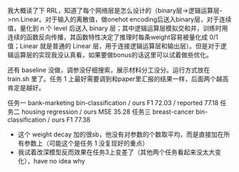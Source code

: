 我大概读了下 RRL，知道了每个网络层是怎么设计的（binary层->逻辑运算层->nn.Linear。对于输入的离散值，做onehot encoding后送入binary层，对于连续值，量化到 n 个 level 后送入 binary 层；其中逻辑运算层模拟交和并，训练时用连续的函数反向传播，其函数特性决定了推理时每条weight容易被量化成 0/1 值；Linear 就是普通的 Linear 层，用于连接逻辑运算层和输出层）。但是对于逻辑运算层的实现我没认真看，如果要做bonus的话这里可以试着做些优化。

还有 baseline 没做，调参没仔细搜索，展示材料分工没分。运行方式放在 train.sh 里了。任务 1 上最好需要调到和paper里汇报的结果一样，后面两个越高肯定是越好。

任务一 bank-marketing bin-classification / ours F1 72.03 / reported 77.18
任务二 housing regression / ours MSE 35.28
任务三 breast-cancer bin-classification / ours F1 77.38


- 这个 weight decay 加的很sb，他没有对参数的个数取平均，而是直接加在所有参数上（可能这个是任务 1 没复现好的重点）
- 我试着改深模型反而效果在任务3上变差了（其他两个任务看起来没太大变化），have no idea why

